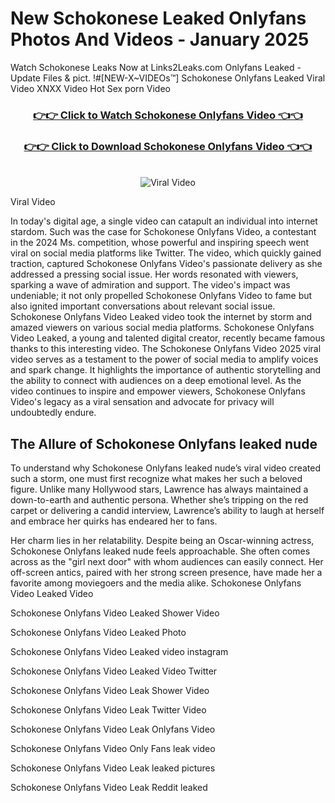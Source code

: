 # New Schokonese Leaked Onlyfans Photos And Videos - January 2025

Watch Schokonese Leaks Now at Links2Leaks.com Onlyfans Leaked - Update Files & pict. !#[NEW-X~VIDEOs™] Schokonese Onlyfans Leaked Viral Video XNXX Video Hot Sex porn Video
<br>
<div align="center">
<h3><a href="https://links2leaks.com/schokonese" rel="nofollow">👉👉 Click to Watch Schokonese Onlyfans Video 👈👈</a></h3>
<h3><a href="https://links2leaks.com/schokonese" rel="nofollow">👉👉 Click to Download Schokonese Onlyfans Video 👈👈</a></h3>
<br>
<a href="https://links2leaks.com/schokonese" rel="nofollow"><img src="https://i.ibb.co/Gkj2r4b/banner.png" alt="Viral Video" style="max-width: 100%; display: inline-block;" data-target="animated-imageImage"></a>
</div>

Viral Video

In today's digital age, a single video can catapult an individual into internet stardom. Such was the case for Schokonese Onlyfans Video, a contestant in the 2024 Ms. competition, whose powerful and inspiring speech went viral on social media platforms like Twitter.
The video, which quickly gained traction, captured Schokonese Onlyfans Video's passionate delivery as she addressed a pressing social issue. Her words resonated with viewers, sparking a wave of admiration and support. The video's impact was undeniable; it not only propelled Schokonese Onlyfans Video to fame but also ignited important conversations about relevant social issue.
Schokonese Onlyfans Video Leaked video took the internet by storm and amazed viewers on various social media platforms. Schokonese Onlyfans Video Leaked, a young and talented digital creator, recently became famous thanks to this interesting video.
The Schokonese Onlyfans Video 2025 viral video serves as a testament to the power of social media to amplify voices and spark change. It highlights the importance of authentic storytelling and the ability to connect with audiences on a deep emotional level. As the video continues to inspire and empower viewers, Schokonese Onlyfans Video's legacy as a viral sensation and advocate for privacy will undoubtedly endure.

<h2>The Allure of Schokonese Onlyfans leaked nude</h2>


To understand why Schokonese Onlyfans leaked nude’s viral video created such a storm, one must first recognize what makes her such a beloved figure. Unlike many Hollywood stars, Lawrence has always maintained a down-to-earth and authentic persona. Whether she’s tripping on the red carpet or delivering a candid interview, Lawrence’s ability to laugh at herself and embrace her quirks has endeared her to fans.

Her charm lies in her relatability. Despite being an Oscar-winning actress, Schokonese Onlyfans leaked nude feels approachable. She often comes across as the "girl next door" with whom audiences can easily connect. Her off-screen antics, paired with her strong screen presence, have made her a favorite among moviegoers and the media alike.
Schokonese Onlyfans Video Leaked Video

Schokonese Onlyfans Video Leaked Shower Video

Schokonese Onlyfans Video Leaked Photo

Schokonese Onlyfans Video Leaked video instagram

Schokonese Onlyfans Video Leaked Video Twitter

Schokonese Onlyfans Video Leak Shower Video

Schokonese Onlyfans Video Leak Twitter Video

Schokonese Onlyfans Video Leak Onlyfans Video

Schokonese Onlyfans Video Only Fans leak video

Schokonese Onlyfans Video Leak leaked pictures

Schokonese Onlyfans Video Leak Reddit leaked